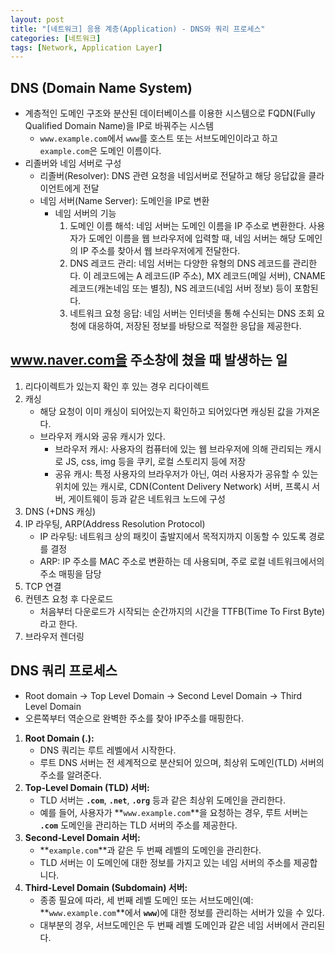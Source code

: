 ```yaml
---
layout: post
title: "[네트워크] 응용 계층(Application) - DNS와 쿼리 프로세스"
categories: [네트워크]
tags: [Network, Application Layer]
---
```


## DNS (Domain Name System)

- 계층적인 도메인 구조와 분산된 데이터베이스를 이용한 시스템으로 FQDN(Fully Qualified Domain Name)을 IP로 바꿔주는 시스템
  - `www.example.com`에서 `www`를 호스트 또는 서브도메인이라고 하고 `example.com`은 도메인 이름이다.
- 리졸버와 네임 서버로 구성
  - 리졸버(Resolver): DNS 관련 요청을 네임서버로 전달하고 해당 응답값을 클라이언트에게 전달
  - 네임 서버(Name Server): 도메인을 IP로 변환
    - 네임 서버의 기능
      1. 도메인 이름 해석: 네임 서버는 도메인 이름을 IP 주소로 변환한다. 사용자가 도메인 이름을 웹 브라우저에 입력할 때, 네임 서버는 해당 도메인의 IP 주소를 찾아서 웹 브라우저에게 전달한다.
      2. DNS 레코드 관리: 네임 서버는 다양한 유형의 DNS 레코드를 관리한다. 이 레코드에는 A 레코드(IP 주소), MX 레코드(메일 서버), CNAME 레코드(캐논네임 또는 별칭), NS 레코드(네임 서버 정보) 등이 포함된다.
      3. 네트워크 요청 응답: 네임 서버는 인터넷을 통해 수신되는 DNS 조회 요청에 대응하여, 저장된 정보를 바탕으로 적절한 응답을 제공한다.

## www.naver.com을 주소창에 쳤을 때 발생하는 일

1. 리다이렉트가 있는지 확인 후 있는 경우 리다이렉트
2. 캐싱
   - 해당 요청이 이미 캐싱이 되어있는지 확인하고 되어있다면 캐싱된 값을 가져온다.
   - 브라우저 캐시와 공유 캐시가 있다.
     - 브라우저 캐시: 사용자의 컴퓨터에 있는 웹 브라우저에 의해 관리되는 캐시로 JS, css, img 등을 쿠키, 로컬 스토리지 등에 저장
     - 공유 캐시: 특정 사용자의 브라우저가 아닌, 여러 사용자가 공유할 수 있는 위치에 있는 캐시로, CDN(Content Delivery Network) 서버, 프록시 서버, 게이트웨이 등과 같은 네트워크 노드에 구성
3. DNS (+DNS 캐싱)
4. IP 라우팅, ARP(Address Resolution Protocol)
   - IP 라우팅: 네트워크 상의 패킷이 출발지에서 목적지까지 이동할 수 있도록 경로를 결정
   - ARP: IP 주소를 MAC 주소로 변환하는 데 사용되며, 주로 로컬 네트워크에서의 주소 매핑을 담당
5. TCP 연결
6. 컨텐츠 요청 후 다운로드
   - 처음부터 다운로드가 시작되는 순간까지의 시간을 TTFB(Time To First Byte)라고 한다.
7. 브라우저 렌더링

## DNS 쿼리 프로세스

- Root domain → Top Level Domain → Second Level Domain → Third Level Domain
- 오른쪽부터 역순으로 완벽한 주소를 찾아 IP주소를 매핑한다.

1. **Root Domain (.):**
   - DNS 쿼리는 루트 레벨에서 시작한다.
   - 루트 DNS 서버는 전 세계적으로 분산되어 있으며, 최상위 도메인(TLD) 서버의 주소를 알려준다.
2. **Top-Level Domain (TLD) 서버:**
   - TLD 서버는 **`.com`**, **`.net`**, **`.org`** 등과 같은 최상위 도메인을 관리한다.
   - 예를 들어, 사용자가 **`www.example.com`**을 요청하는 경우, 루트 서버는 **`.com`** 도메인을 관리하는 TLD 서버의 주소를 제공한다.
3. **Second-Level Domain 서버:**
   - **`example.com`**과 같은 두 번째 레벨의 도메인을 관리한다.
   - TLD 서버는 이 도메인에 대한 정보를 가지고 있는 네임 서버의 주소를 제공합니다.
4. **Third-Level Domain (Subdomain) 서버:**
   - 종종 필요에 따라, 세 번째 레벨 도메인 또는 서브도메인(예: **`www.example.com`**에서 **`www`**)에 대한 정보를 관리하는 서버가 있을 수 있다.
   - 대부분의 경우, 서브도메인은 두 번째 레벨 도메인과 같은 네임 서버에서 관리된다.
